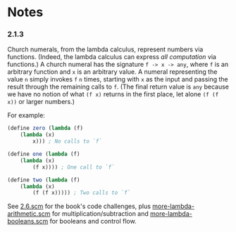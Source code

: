 # Notes

### 2.1.3
Church numerals, from the lambda calculus, represent numbers via functions. (Indeed, the lambda calculus can express _all computation_ via functions.) A church numeral has the signature `f -> x -> any`, where `f` is an arbitrary function and `x` is an arbitrary value. A numeral representing the value `n` simply invokes `f` `n` times, starting with `x` as the input and passing the result through the remaining calls to `f`. (The final return value is `any` because we have no notion of what `(f x)` returns in the first place, let alone `(f (f x))` or larger numbers.)

For example:
```scm
(define zero (lambda (f)
    (lambda (x)
        x))) ; No calls to `f`

(define one (lambda (f)
    (lambda (x)
        (f x)))) ; One call to `f`

(define two (lambda (f)
    (lambda (x)
        (f (f x))))) ; Two calls to `f`
```
See [2.6.scm](2.6.scm) for the book's code challenges, plus [more-lambda-arithmetic.scm](more-lambda-arithmetic.scm) for multiplication/subtraction and [more-lambda-booleans.scm](more-lambda-booleans.scm) for booleans and control flow.
